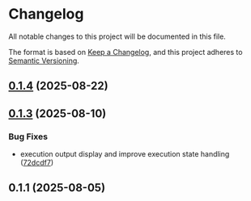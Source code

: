 # Changelog

All notable changes to this project will be documented in this file.

The format is based on [Keep a Changelog](https://keepachangelog.com/en/1.0.0/),
and this project adheres to [Semantic Versioning](https://semver.org/spec/v2.0.0.html).



## [0.1.4](https://github.com/nacal/runbook-admin/compare/v0.1.3...v0.1.4) (2025-08-22)

## [0.1.3](https://github.com/nacal/runbook-admin/compare/v0.1.1...v0.1.3) (2025-08-10)


### Bug Fixes

* execution output display and improve execution state handling ([72dcdf7](https://github.com/nacal/runbook-admin/commit/72dcdf7a1ba8b0f69d39f015473949e9591190bc))

## 0.1.1 (2025-08-05)

